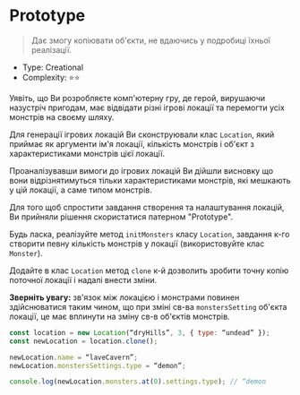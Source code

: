 # Prototype

> Дає змогу копіювати об'єкти, не вдаючись у подробиці їхньої реалізації.

- Type: Creational
- Complexity: ⭐⭐

Уявіть, що Ви розробляєте комп'ютерну гру, де герой, вирушаючи
назустріч пригодам, має відвідати різні ігрові локації та перемогти
усіх монстрів на своєму шляху.

Для генерації ігрових локацій Ви сконструювали клас `Location`, який
приймає як аргументи ім'я локації, кількість монстрів і об'єкт
з характеристиками монстрів цієї локації.

Проаналізувавши вимоги до ігрових локацій Ви дійшли висновку що вони
відрізнятимуться тільки характеристиками монстрів, які мешкають у цій
локації, а саме типом монстрів.

Для того щоб спростити завдання створення та налаштування локацій, Ви прийняли
рішення скористатися патерном "Prototype".

Будь ласка, реалізуйте метод `initMonsters` класу `Location`, завдання к-го
створити певну кількість монстрів у локації (використовуйте клас `Monster`).

Додайте в клас `Location` метод `clone` к-й дозволить зробити точну
копію поточної локації і надалі внести зміни.

**Зверніть увагу:** зв'язок між локацією і монстрами повинен здійснюватися
таким чином, що при зміні св-ва `monstersSetting` об'єкта локації,
це має вплинути на зміну св-в об'єктів монстрів.

```js
const location = new Location(“dryHills”, 3, { type: “undead” });
const newLocation = location.clone();

newLocation.name = “laveCavern”;
newLocation.monstersSettings.type = “demon”;

console.log(newLocation.monsters.at(0).settings.type); // “demon
```
